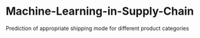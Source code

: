 # Machine-Learning-in-Supply-Chain
Prediction of appropriate shipping mode for different product categories 
